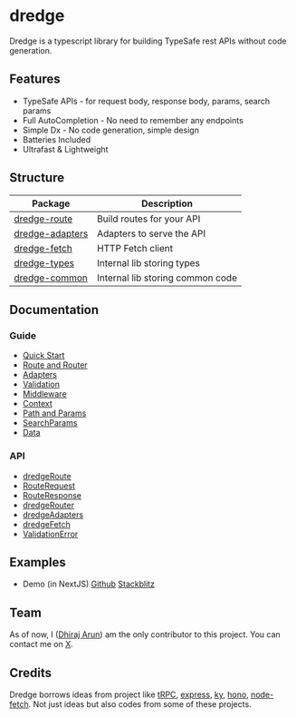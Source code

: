 # dredge

Dredge is a typescript library for building TypeSafe rest APIs without code generation.

## Features

- TypeSafe APIs - for request body, response body, params, search params 
- Full AutoCompletion - No need to remember any endpoints
- Simple Dx - No code generation, simple design
- Batteries Included
- Ultrafast & Lightweight

## Structure

| Package | Description |
| -------------------------------------- | -------------------------------- |
| [dredge-route](packages/route/)        | Build routes for your API        |
| [dredge-adapters](packages/adapters/)  | Adapters to serve the API        |
| [dredge-fetch](packages/fetch/)        | HTTP Fetch client                |
| [dredge-types](packages/types/)        | Internal lib storing types       |
| [dredge-common](packages/common/)      | Internal lib storing common code |

## Documentation

### Guide
- [Quick Start](docs/guide//quick-start.md)
- [Route and Router](docs/guide/route-and-router.md)
- [Adapters](docs/guide/adapters.md)
- [Validation](docs/guide/validation.md)
- [Middleware](docs/guide/middleware.md)
- [Context](docs/guide/context.md)
- [Path and Params](docs/guide/path-and-params.md)
- [SearchParams](docs/guide/search-params.md)
- [Data](docs/guide/data.md)

### API
- [dredgeRoute](docs/api/dredge-route.md)
- [RouteRequest](docs/api/route-request.md)
- [RouteResponse](docs/api/route-response.md)
- [dredgeRouter](docs/api/dredge-router.md)
- [dredgeAdapters](docs/api/adapters.md)
- [dredgeFetch](docs/api/dredge-fetch.md)
- [ValidationError](docs/api/validation-error.md)

## Examples
- Demo (in NextJS) [Github](https://github.com/dhrjarun/dredge-demo) [Stackblitz](https://stackblitz.com/github/dhrjarun/dredge-demo)

## Team

As of now, I ([Dhiraj Arun](https://github.com/dhrjarun)) am the only contributor to this project. You can contact me on [X](https://x.com/dhrjarun).


## Credits
Dredge borrows ideas from project like [tRPC](https://trpc.io/), [express](https://expressjs.com), [ky](https://github.com/sindresorhus/ky), [hono](https://hono.dev), [node-fetch](https://github.com/node-fetch/node-fetch). Not just ideas but also codes from some of these projects.

